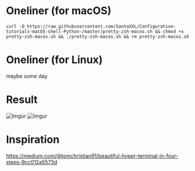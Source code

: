 
# Oneliner (for macOS)
`curl -O https://raw.githubusercontent.com/SantaXXL/Configuration-tutorials-macOS-shell-Python-/master/pretty-zsh-macos.sh && chmod +x pretty-zsh-macos.sh && ./pretty-zsh-macos.sh && rm pretty-zsh-macos.sh`

# Oneliner (for Linux)
maybe some day

# Result

![Imgur](https://i.imgur.com/IvwImTG.png)
![Imgur](https://i.imgur.com/L2vcKPo.png)

# Inspiration
https://medium.com/@tomchristian91/beautiful-hyper-terminal-in-four-steps-9cc012a5573d
